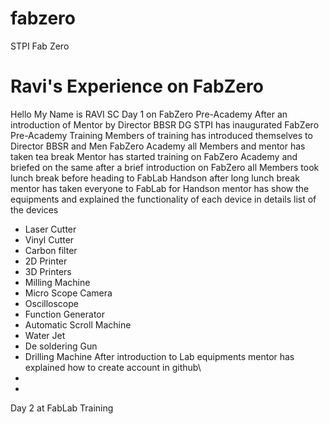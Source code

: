 # fabzero
STPI Fab Zero
# Ravi's Experience on FabZero
Hello My Name is RAVI SC
Day 1 on FabZero Pre-Academy
After an introduction of Mentor by Director BBSR DG STPI has inaugurated FabZero Pre-Academy Training
Members of training has introduced themselves to Director BBSR and Men FabZero Academy
all Members and mentor has taken tea break
Mentor has started training on FabZero Academy and briefed on the same
after a brief introduction on FabZero all Members took lunch break before heading to FabLab Handson
after long lunch break mentor has taken everyone to FabLab for Handson
mentor has show the equipments and explained the functionality of each device in details
list of the devices
- Laser Cutter
- Vinyl Cutter
- Carbon filter
- 2D Printer
- 3D Printers
- Milling Machine
- Micro Scope Camera
- Oscilloscope
- Function Generator
- Automatic Scroll Machine
- Water Jet
- De soldering Gun
- Drilling Machine
After introduction to Lab equipments mentor has explained how to create account in github\
-
-
Day 2 at FabLab Training 
